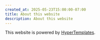 ```yaml
---
created_at: 2025-05-23T15:00:00-07:00
title: About this website
description: About this website
---
```


This website is powered by [HyperTemplates].

<!-- Links -->
[HyperTemplates]: https://preview.hypertemplates.net/
